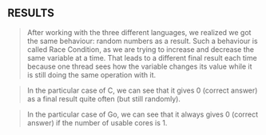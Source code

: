 RESULTS
--------------------

> After working with the three different languages, we realized we got the same behaviour: random numbers as a result. Such a behaviour is called Race Condition, as we are trying to increase and decrease the same variable at a time. That leads to a different final result each time because one thread sees how the variable changes its value while it is still doing the same operation with it.

> In the particular case of C, we can see that it gives 0 (correct answer) as a final result quite often (but still randomly).

> In the particular case of Go, we can see that it always gives 0 (correct answer) if the number of usable cores is 1.